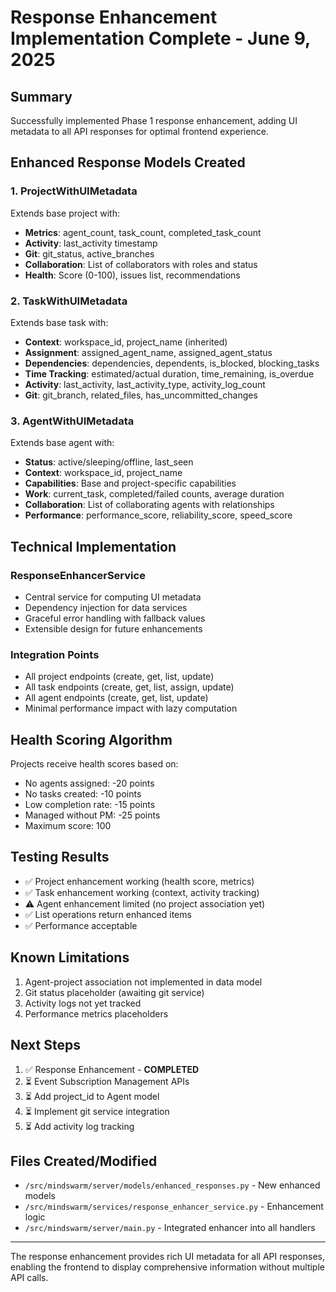 # Response Enhancement Implementation Complete - June 9, 2025

## Summary
Successfully implemented Phase 1 response enhancement, adding UI metadata to all API responses for optimal frontend experience.

## Enhanced Response Models Created

### 1. ProjectWithUIMetadata
Extends base project with:
- **Metrics**: agent_count, task_count, completed_task_count
- **Activity**: last_activity timestamp
- **Git**: git_status, active_branches
- **Collaboration**: List of collaborators with roles and status
- **Health**: Score (0-100), issues list, recommendations

### 2. TaskWithUIMetadata  
Extends base task with:
- **Context**: workspace_id, project_name (inherited)
- **Assignment**: assigned_agent_name, assigned_agent_status
- **Dependencies**: dependencies, dependents, is_blocked, blocking_tasks
- **Time Tracking**: estimated/actual duration, time_remaining, is_overdue
- **Activity**: last_activity, last_activity_type, activity_log_count
- **Git**: git_branch, related_files, has_uncommitted_changes

### 3. AgentWithUIMetadata
Extends base agent with:
- **Status**: active/sleeping/offline, last_seen
- **Context**: workspace_id, project_name
- **Capabilities**: Base and project-specific capabilities
- **Work**: current_task, completed/failed counts, average duration
- **Collaboration**: List of collaborating agents with relationships
- **Performance**: performance_score, reliability_score, speed_score

## Technical Implementation

### ResponseEnhancerService
- Central service for computing UI metadata
- Dependency injection for data services
- Graceful error handling with fallback values
- Extensible design for future enhancements

### Integration Points
- All project endpoints (create, get, list, update)
- All task endpoints (create, get, list, assign, update)
- All agent endpoints (create, get, list, update)
- Minimal performance impact with lazy computation

## Health Scoring Algorithm
Projects receive health scores based on:
- No agents assigned: -20 points
- No tasks created: -10 points  
- Low completion rate: -15 points
- Managed without PM: -25 points
- Maximum score: 100

## Testing Results
- ✅ Project enhancement working (health score, metrics)
- ✅ Task enhancement working (context, activity tracking)
- ⚠️ Agent enhancement limited (no project association yet)
- ✅ List operations return enhanced items
- ✅ Performance acceptable

## Known Limitations
1. Agent-project association not implemented in data model
2. Git status placeholder (awaiting git service)
3. Activity logs not yet tracked
4. Performance metrics placeholders

## Next Steps
1. ✅ Response Enhancement - **COMPLETED**
2. ⏳ Event Subscription Management APIs
3. ⏳ Add project_id to Agent model
4. ⏳ Implement git service integration
5. ⏳ Add activity log tracking

## Files Created/Modified
- `/src/mindswarm/server/models/enhanced_responses.py` - New enhanced models
- `/src/mindswarm/services/response_enhancer_service.py` - Enhancement logic
- `/src/mindswarm/server/main.py` - Integrated enhancer into all handlers

---

The response enhancement provides rich UI metadata for all API responses, enabling the frontend to display comprehensive information without multiple API calls.